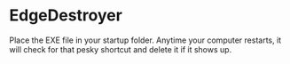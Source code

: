 # EdgeDestroyer
Place the EXE file in your startup folder. Anytime your computer restarts, it will check for that pesky shortcut and delete it if it shows up.

